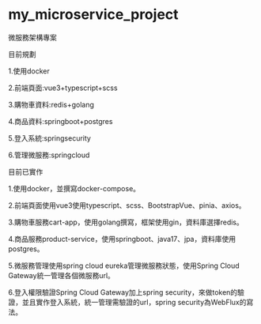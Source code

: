# my_microservice_project
<p>微服務架構專案</p>
<p>目前規劃</p>
<p>1.使用docker</p>
<p>2.前端頁面:vue3+typescript+scss</p>
<p>3.購物車資料:redis+golang</p>
<p>4.商品資料:springboot+postgres</p>
<p>5.登入系統:springsecurity</p>
<p>6.管理微服務:springcloud</p>
<p>目前已實作</p>
<p>1.使用docker，並撰寫docker-compose。</p>
<p>2.前端頁面使用vue3使用typescript、scss、BootstrapVue、pinia、axios。</p>
<p>3.購物車服務cart-app，使用golang撰寫，框架使用gin，資料庫選擇redis。</p>
<p>4.商品服務product-service，使用springboot、java17、jpa，資料庫使用postgres。</p>
<p>5.微服務管理使用spring cloud eureka管理微服務狀態，使用Spring Cloud Gateway統一管理各個微服務url。</p>
<p>6.登入權限驗證Spring Cloud Gateway加上spring security，來做token的驗證，並且實作登入系統，統一管理需驗證的url，spring security為WebFlux的寫法。</p>

